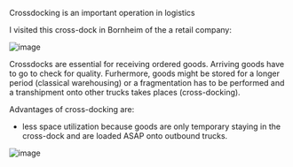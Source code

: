 Crossdocking is an important operation in logistics


I visited this cross-dock in Bornheim of the a retail company:

![image](https://user-images.githubusercontent.com/29587190/150125900-1140b716-be98-424d-898e-638ee7f12715.png)

Crossdocks are essential for receiving ordered goods. Arriving goods have to go to check for quality. Furhermore, goods might be stored for a longer period (classical warehousing) or a fragmentation has to be performed and a transhipment onto other trucks takes places (cross-docking). 

Advantages of cross-docking are:
- less space utilization because goods are only temporary staying in the cross-dock and are loaded ASAP onto outbound trucks.

![image](https://user-images.githubusercontent.com/29587190/150126869-4fc7296e-636b-4a50-ba84-f31e24d98766.png)
